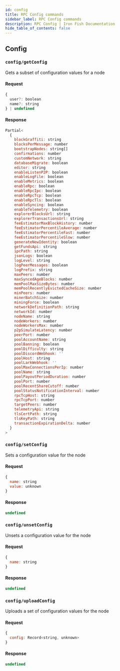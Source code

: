 ```yaml
---
id: config
title: RPC Config commands
sidebar_label: RPC Config commands
description: RPC Config | Iron Fish Documentation
hide_table_of_contents: false
---
```


## Config

### `config/getConfig`

Gets a subset of configuration values for a node

#### Request

```js
{ 
  user?: boolean
  name?: string 
} | undefined
```

#### Response

```js
Partial<
  {
    blockGraffiti: string
    blocksPerMessage: number
    bootstrapNodes: string[]
    confirmations: number
    customNetwork: string
    databaseMigrate: boolean
    editor: string
    enableListenP2P: boolean
    enableLogFile: boolean
    enableMetrics: boolean
    enableRpc: boolean
    enableRpcIpc: boolean
    enableRpcTcp: boolean
    enableRpcTls: boolean
    enableSyncing: boolean
    enableTelemetry: boolean
    explorerBlocksUrl: string
    explorerTransactionsUrl: string
    feeEstimatorMaxBlockHistory: number
    feeEstimatorPercentileAverage: number
    feeEstimatorPercentileFast: number
    feeEstimatorPercentileSlow: number
    generateNewIdentity: boolean
    getFundsApi: string
    ipcPath: string
    jsonLogs: boolean
    logLevel: string
    logPeerMessages: boolean
    logPrefix: string
    maxPeers: number
    maxSyncedAgeBlocks: number
    memPoolMaxSizeBytes: number
    memPoolRecentlyEvictedCacheSize: number
    minPeers: number
    minerBatchSize: number
    miningForce: boolean
    networkDefinitionPath: string
    networkId: number
    nodeName: string
    nodeWorkers: number
    nodeWorkersMax: number
    p2pSimulateLatency: number
    peerPort: number
    poolAccountName: string
    poolBanning: boolean
    poolDifficulty: string
    poolDiscordWebhook: ''
    poolHost: string
    poolLarkWebhook: ''
    poolMaxConnectionsPerIp: number
    poolName: string
    poolPayoutPeriodDuration: number
    poolPort: number
    poolRecentShareCutoff: number
    poolStatusNotificationInterval: number
    rpcTcpHost: string
    rpcTcpPort: number
    targetPeers: number
    telemetryApi: string
    tlsCertPath: string
    tlsKeyPath: string
    transactionExpirationDelta: number
  }
>
```

### `config/setConfig`

Sets a configuration value for the node

#### Request

```js
{ 
  name: string
  value: unknown 
}
```

#### Response

```js
undefined
```

### `config/unsetConfig`

Unsets a configuration value for the node

#### Request

```js
{ 
  name: string
}
```

#### Response

```js
undefined
```

### `config/uploadConfig`

Uploads a set of configuration values for the node

#### Request

```js
{
  config: Record<string, unknown>
}
```

#### Response

```js
undefined
```

